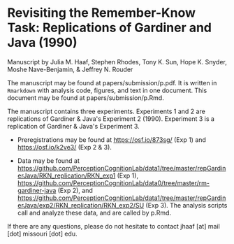 # Revisiting the Remember-Know Task: Replications of Gardiner and Java (1990)

Manuscript by Julia M. Haaf, Stephen Rhodes, Tony K. Sun, Hope K. Snyder, Moshe Nave-Benjamin, & Jeffrey N. Rouder

The manuscript may be found at papers/submission/p.pdf. It is written in `Rmarkdown` with analysis code, figures, and text in one document. This document may be found at papers/submission/p.Rmd.

The manuscript contains three experiments. Experiments 1 and 2 are replications of Gardiner & Java's Experiment 2 (1990). Experiment 3 is a replication of Gardiner & Java's Experiment 3.

- Preregistrations may be found at https://osf.io/873sg/ (Exp 1) and https://osf.io/k2ve3/ (Exp 2 & 3).

- Data may be found at https://github.com/PerceptionCognitionLab/data1/tree/master/repGardinerJava/RKN_replication/RKN_exp1 (Exp 1), https://github.com/PerceptionCognitionLab/data0/tree/master/rm-gardiner-java (Exp 2), and https://github.com/PerceptionCognitionLab/data1/tree/master/repGardinerJava/exp2/RKN_replication/RKN_exp2/SU (Exp 3). The analysis scripts call and analyze these data, and are called by p.Rmd.

If there are any questions, please do not hesitate to contact jhaaf [at] mail [dot] missouri [dot] edu.
